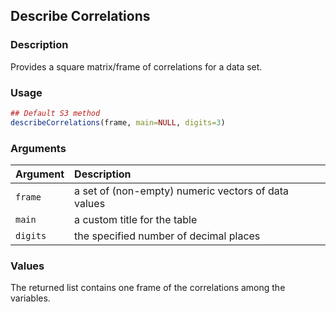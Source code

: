 ## Describe Correlations

### Description

Provides a square matrix/frame of correlations for a data set.

### Usage

```r
## Default S3 method
describeCorrelations(frame, main=NULL, digits=3)
```

### Arguments

Argument | Description
:-- | :--
```frame``` | a set of (non-empty) numeric vectors of data values
```main``` | a custom title for the table
```digits``` | the specified number of decimal places

### Values

The returned list contains one frame of the correlations among the variables.
